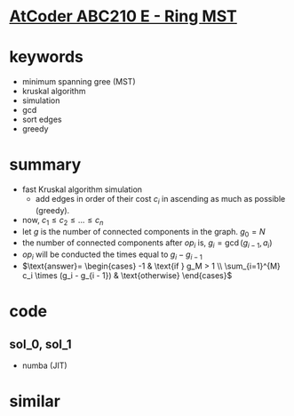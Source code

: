 # [AtCoder ABC210 E - Ring MST](https://atcoder.jp/contests/abc210/tasks/abc210_e)



# keywords 
- minimum spanning gree (MST)
- kruskal algorithm 
- simulation
- gcd
- sort edges
- greedy 



# summary 
- fast Kruskal algorithm simulation
  - add edges in order of their cost $c_i$ in ascending as much as possible (greedy).
- now, $c_1 \le c_2 \le... \le c_n$
- let $g$ is the number of connected components in the graph. $g_0 = N$
- the number of connected components after $op_i$ is, $g_i = \gcd(g_{i - 1}, a_i)$
- $op_i$ will be conducted the times equal to $g_i - g_{i - 1}$
- $\text{answer}= \begin{cases}
  -1 & \text{if } g_M > 1 \\
  \sum_{i=1}^{M} c_i \times (g_i - g_{i - 1}) & \text{otherwise}
  \end{cases}$
  

# code 

## sol_0, sol_1
- numba (JIT)



# similar